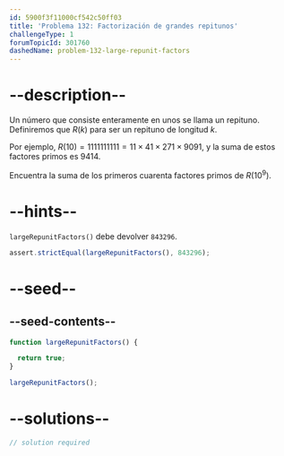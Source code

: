 ```yaml
---
id: 5900f3f11000cf542c50ff03
title: 'Problema 132: Factorización de grandes repitunos'
challengeType: 1
forumTopicId: 301760
dashedName: problem-132-large-repunit-factors
---
```


# --description--

Un número que consiste enteramente en unos se llama un repituno. Definiremos que $R(k)$ para ser un repituno de longitud $k$.

Por ejemplo, $R(10) = 1111111111 = 11 × 41 × 271 × 9091$, y la suma de estos factores primos es 9414.

Encuentra la suma de los primeros cuarenta factores primos de $R({10}^9)$.

# --hints--

`largeRepunitFactors()` debe devolver `843296`.

```js
assert.strictEqual(largeRepunitFactors(), 843296);
```

# --seed--

## --seed-contents--

```js
function largeRepunitFactors() {

  return true;
}

largeRepunitFactors();
```

# --solutions--

```js
// solution required
```
